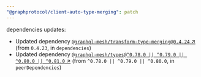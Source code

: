```yaml
---
"@graphprotocol/client-auto-type-merging": patch
---
```


dependencies updates: 

- Updated dependency [`@graphql-mesh/transform-type-merging@0.4.24` ↗︎](https://www.npmjs.com/package/@graphql-mesh/transform-type-merging/v/0.4.24) (from `0.4.23`, in `dependencies`)
- Updated dependency [`@graphql-mesh/types@^0.78.0 || ^0.79.0 || ^0.80.0 || ^0.81.0` ↗︎](https://www.npmjs.com/package/@graphql-mesh/types/v/null) (from `^0.78.0 || ^0.79.0 || ^0.80.0`, in `peerDependencies`)
